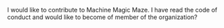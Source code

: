 I would like to contribute to Machine Magic Maze. I have read the code of conduct and would like to become of member of the organization?

